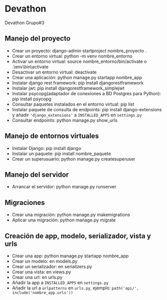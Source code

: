 # Devathon

Devathon Grupo#3

## Manejo del proyecto

- Crear un proyecto: django-admin startproject nombre_proyecto .
- Crear un entorno virtual: python -m venv nombre_entorno
- Activar un entorno virtual: source nombre_entorno/bin/activate o .\env\bin\activate
- Desactivar un entorno virtual: deactivate
- Crear una aplicación: python manage.py startapp nombre_app
- Instalar django rest framework: pip install djangorestframework
- Instalar jwt: pip install djangorestframework_simplejwt
- Instalar psycopg(adaptador de conexiones a BD Postgres para Python): pip install psycopg
- Consultar paquetes instalados en el entorno virtual: pip list
- Instalar paquete de consulta de endpoints: pip install django-extensions y añadir `'django_extensions'` a `INSTALLED_APPS` en `settings.py`
- Consultar endpoints: python manage.py show_urls

## Manejo de entornos virtuales

- Instalar Django: pip install django
- Instalar un paquete: pip install nombre_paquete
- Crear un superusuario: python manage.py createsuperuser

## Manejo del servidor

- Arrancar el servidor: python manage.py runserver

## Migraciones

- Crear una migración: python manage.py makemigrations
- Aplicar una migración: python manage.py migrate

## Creación de app, modelo, serializador, vista y urls

- Crear una app: python manage.py startapp nombre_app
- Crear un modelo: en models.py
- Crear un serializador: en serializers.py
- Crear una vista: en views.py
- Crear una url: en urls.py
- Añadir la app a `INSTALLED_APPS` en `settings.py`
- Añadir la url a `urlpatterns` en `urls.py`, ejemplo: `path('api/', include('nombre_app.urls'))`
